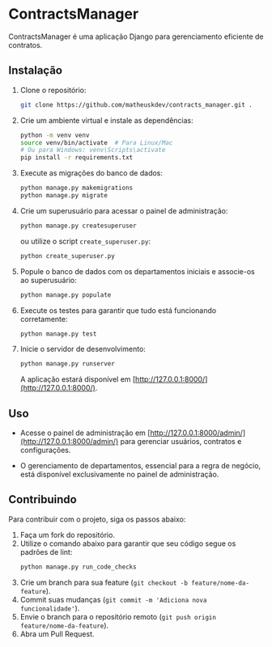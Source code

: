 # ContractsManager

ContractsManager é uma aplicação Django para gerenciamento eficiente de contratos.

## Instalação

1. Clone o repositório:

   ```bash
   git clone https://github.com/matheuskdev/contracts_manager.git .
   ```

2. Crie um ambiente virtual e instale as dependências:

   ```bash
   python -m venv venv
   source venv/bin/activate  # Para Linux/Mac
   # Ou para Windows: venv\Scripts\activate
   pip install -r requirements.txt
   ```

3. Execute as migrações do banco de dados:

   ```bash
   python manage.py makemigrations
   python manage.py migrate
   ```

4. Crie um superusuário para acessar o painel de administração:

   ```bash
   python manage.py createsuperuser
   ```
   ou utilize o script `create_superuser.py`:
   ```bash
   python create_superuser.py
   ```

5. Popule o banco de dados com os departamentos iniciais e associe-os ao superusuário:

   ```bash
   python manage.py populate
   ```

6. Execute os testes para garantir que tudo está funcionando corretamente:

   ```bash
   python manage.py test
   ```

7. Inicie o servidor de desenvolvimento:

   ```bash
   python manage.py runserver
   ```

   A aplicação estará disponível em [http://127.0.0.1:8000/](http://127.0.0.1:8000/).

## Uso

- Acesse o painel de administração em [http://127.0.0.1:8000/admin/](http://127.0.0.1:8000/admin/) para gerenciar usuários, contratos e configurações.

- O gerenciamento de departamentos, essencial para a regra de negócio, está disponível exclusivamente no painel de administração.

## Contribuindo

Para contribuir com o projeto, siga os passos abaixo:

1. Faça um fork do repositório.
2. Utilize o comando abaixo para garantir que seu código segue os padrões de lint:
   ```bash
   python manage.py run_code_checks
   ```
3. Crie um branch para sua feature (`git checkout -b feature/nome-da-feature`).
4. Commit suas mudanças (`git commit -m 'Adiciona nova funcionalidade'`).
5. Envie o branch para o repositório remoto (`git push origin feature/nome-da-feature`).
6. Abra um Pull Request.